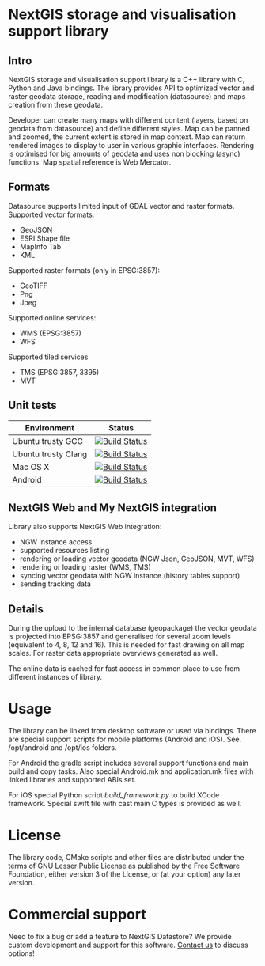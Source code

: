 # NextGIS storage and visualisation support library

## Intro

NextGIS storage and visualisation support library is a C++ library with C, Python
and Java bindings. The library provides API to optimized vector and raster
geodata storage, reading and modification (datasource) and maps creation from
these geodata.

Developer can create many maps with different content (layers, based on geodata
from datasource) and define different styles. Map can be panned and zoomed, the
current extent is stored in map context. Map can return rendered images to display
to user in various graphic interfaces. Rendering is optimised for big amounts of geodata and uses non
blocking (async) functions. Map spatial reference is Web Mercator.

## Formats

Datasource supports limited input of GDAL vector and raster formats. Supported
vector formats:

 * GeoJSON
 * ESRI Shape file
 * MapInfo Tab
 * KML

Supported raster formats (only in EPSG:3857):

 * GeoTIFF
 * Png
 * Jpeg

Supported online services:

 * WMS (EPSG:3857)
 * WFS

Supported tiled services

 * TMS (EPSG:3857, 3395)
 * MVT

## Unit tests

| Environment           | Status        |
| --------------------- |:-------------:|
| Ubuntu trusty GCC     | [![Build Status](http://badges.herokuapp.com/travis/nextgis/nextgis_datastore?branch=master&env=BUILD_NAME=linux_gcc&label=linux_gcc)](https://travis-ci.org/nextgis/nextgis_datastore) |
| Ubuntu trusty Clang   | [![Build Status](http://badges.herokuapp.com/travis/nextgis/nextgis_datastore?branch=master&env=BUILD_NAME=linux_clang&label=linux_clang)](https://travis-ci.org/nextgis/nextgis_datastore) |
| Mac OS X              | [![Build Status](http://badges.herokuapp.com/travis/nextgis/nextgis_datastore?branch=master&env=BUILD_NAME=osx&label=osx)](https://travis-ci.org/nextgis/nextgis_datastore) |
| Android              | [![Build Status](http://badges.herokuapp.com/travis/nextgis/nextgis_datastore?branch=master&env=BUILD_NAME=android&label=android)](https://travis-ci.org/nextgis/nextgis_datastore) |


## NextGIS Web and My NextGIS integration

Library also supports NextGIS Web integration:

 * NGW instance access
 * supported resources listing
 * rendering or loading vector geodata (NGW Json, GeoJSON, MVT, WFS)
 * rendering or loading raster (WMS, TMS)
 * syncing vector geodata with NGW instance (history tables support)
 * sending tracking data

## Details

During the upload to the internal database (geopackage) the vector geodata is
projected into EPSG:3857 and generalised for several zoom levels (equivalent to
4, 8, 12 and 16). This is needed for fast drawing on all map scales. For raster data
appropriate overviews generated as well.

The online data is cached for fast access in common place to use from different
instances of library.

# Usage

The library can be linked from desktop software or used via bindings. There are
special support scripts for mobile platforms (Android and iOS). See. /opt/android
and /opt/ios folders.

For Android the gradle script includes several support functions and main build
and copy tasks. Also special Android.mk and application.mk files with linked
libraries and supported ABIs set.

For iOS special Python script *build_framework.py* to build XCode framework.
Special swift file with cast main C types is provided as well.

# License

The library code, CMake scripts and other files are distributed under the terms
of GNU Lesser Public License as published by the Free Software Foundation,
either version 3 of the License, or (at your option) any later version.

# Commercial support

Need to fix a bug or add a feature to NextGIS Datastore? We provide custom development and support for this software. [Contact us](http://nextgis.ru/en/contact/) to discuss options!
